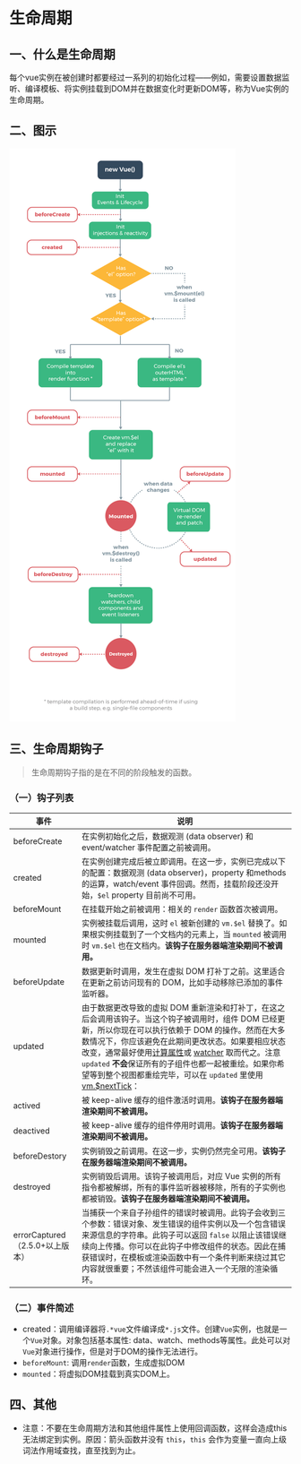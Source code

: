 # 生命周期

## 一、什么是生命周期

​        每个vue实例在被创建时都要经过一系列的初始化过程——例如，需要设置数据监听、编译模板、将实例挂载到DOM并在数据变化时更新DOM等，称为Vue实例的生命周期。

## 二、图示

![生命周期](./images/lifecycle.png)

## 三、生命周期钩子

> 生命周期钩子指的是在不同的阶段触发的函数。

### （一）钩子列表

| 事件                            | 说明                                                         |
| ------------------------------- | ------------------------------------------------------------ |
| beforeCreate                    | 在实例初始化之后，数据观测 (data observer) 和 event/watcher 事件配置之前被调用。 |
| created                         | 在实例创建完成后被立即调用。在这一步，实例已完成以下的配置：数据观测 (data observer)，property 和methods的运算，watch/event 事件回调。然而，挂载阶段还没开始，`$el` property 目前尚不可用。 |
| beforeMount                     | 在挂载开始之前被调用：相关的 `render` 函数首次被调用。       |
| mounted                         | 实例被挂载后调用，这时 `el` 被新创建的 `vm.$el` 替换了。如果根实例挂载到了一个文档内的元素上，当 `mounted` 被调用时 `vm.$el` 也在文档内。**该钩子在服务器端渲染期间不被调用。** |
| beforeUpdate                    | 数据更新时调用，发生在虚拟 DOM 打补丁之前。这里适合在更新之前访问现有的 DOM，比如手动移除已添加的事件监听器。 |
| updated                         | 由于数据更改导致的虚拟 DOM 重新渲染和打补丁，在这之后会调用该钩子。当这个钩子被调用时，组件 DOM 已经更新，所以你现在可以执行依赖于 DOM 的操作。然而在大多数情况下，你应该避免在此期间更改状态。如果要相应状态改变，通常最好使用[计算属性](https://cn.vuejs.org/v2/api/#computed)或 [watcher](https://cn.vuejs.org/v2/api/#watch) 取而代之。注意 `updated` **不会**保证所有的子组件也都一起被重绘。如果你希望等到整个视图都重绘完毕，可以在 `updated` 里使用 [vm.$nextTick](https://cn.vuejs.org/v2/api/#vm-nextTick)： |
| actived                         | 被 keep-alive 缓存的组件激活时调用。**该钩子在服务器端渲染期间不被调用。** |
| deactived                       | 被 keep-alive 缓存的组件停用时调用。**该钩子在服务器端渲染期间不被调用。** |
| beforeDestory                   | 实例销毁之前调用。在这一步，实例仍然完全可用。**该钩子在服务器端渲染期间不被调用。** |
| destroyed                       | 实例销毁后调用。该钩子被调用后，对应 Vue 实例的所有指令都被解绑，所有的事件监听器被移除，所有的子实例也都被销毁。**该钩子在服务器端渲染期间不被调用。** |
| errorCaptured（2.5.0+以上版本） | 当捕获一个来自子孙组件的错误时被调用。此钩子会收到三个参数：错误对象、发生错误的组件实例以及一个包含错误来源信息的字符串。此钩子可以返回 `false` 以阻止该错误继续向上传播。你可以在此钩子中修改组件的状态。因此在捕获错误时，在模板或渲染函数中有一个条件判断来绕过其它内容就很重要；不然该组件可能会进入一个无限的渲染循环。 |

### （二）事件简述

- created：调用编译器将`.*vue`文件编译成`*.js`文件。创建`Vue`实例，也就是一个`Vue`对象。对象包括基本属性: data、watch、methods等属性。此处可以对`Vue`对象进行操作，但是对于DOM的操作无法进行。
- `beforeMount`: 调用`render`函数，生成虚拟DOM
- `mounted`：将虚拟DOM挂载到真实DOM上。

## 四、其他

- 注意：不要在生命周期方法和其他组件属性上使用回调函数，这样会造成this无法绑定到实例。原因：箭头函数并没有 `this`，`this` 会作为变量一直向上级词法作用域查找，直至找到为止。